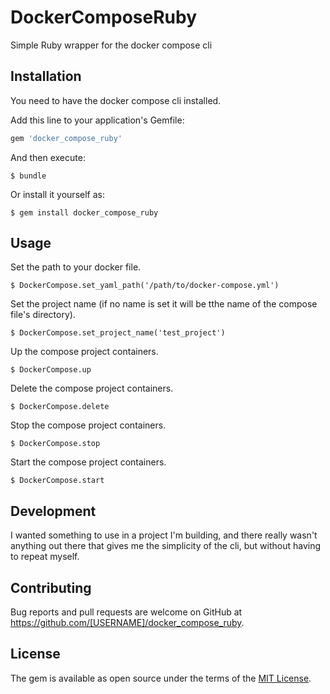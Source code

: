 # DockerComposeRuby

Simple Ruby wrapper for the docker compose cli

## Installation

You need to have the docker compose cli installed. 

Add this line to your application's Gemfile:

```ruby
gem 'docker_compose_ruby'
```

And then execute:

    $ bundle

Or install it yourself as:

    $ gem install docker_compose_ruby

## Usage

Set the path to your docker file. 

    $ DockerCompose.set_yaml_path('/path/to/docker-compose.yml')

Set the project name (if no name is set it will be tthe name of the compose file's directory). 

    $ DockerCompose.set_project_name('test_project')

Up the compose project containers. 

    $ DockerCompose.up

Delete the compose project containers. 

    $ DockerCompose.delete

Stop the compose project containers. 

    $ DockerCompose.stop

Start the compose project containers. 

    $ DockerCompose.start

## Development

I wanted something to use in a project I'm building, and there really wasn't anything out there that gives me the simplicity of the cli, but without having to repeat myself. 

## Contributing

Bug reports and pull requests are welcome on GitHub at https://github.com/[USERNAME]/docker_compose_ruby.


## License

The gem is available as open source under the terms of the [MIT License](http://opensource.org/licenses/MIT).

